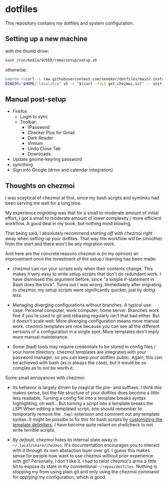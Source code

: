 # dotfiles

This repository contains my dotfiles and system configuration.

## Setting up a new machine

with the thumb drive:

```sh
bash /run/media/$USER/remo/setup/setup.sh
```

otherwise:

```sh
source <(curl -L raw.githubusercontent.com/senekor/dotfiles/main/.install_onepassword.sh)
BINDIR="$HOME/.local/bin" sh -c "$(curl -fsLS get.chezmoi.io)" -- init --apply senekor
```

## Manual post-setup

- Firefox:
  - Login to sync
  - Toolbar:
    - 1Password
    - Checker Plus for Gmail
    - Dark Reader
    - Vimium
    - Undo Close Tab
    - Downloads
- Update gnome-keyring password
- syncthing
- Sign into Google (drive and calendar integration)

## Thoughts on chezmoi

I was sceptical of chezmoi at first, since my bash scripts and symlinks had been serving me well for a long time.

My experience _migrating_ was that for a small to moderate amount of initial effort, I got a small to moderate amount of lower complexity / more efficient workflow.
A good deal in my book, but nothing mind blowing.

That being said, I absolutely recommend _starting off_ with chezmoi right away when setting up your dotfiles.
That way the workflow will be smoother from the start and there won't be any migration work.

And here are the concrete reasons chezmoi is (in my opinion) an improvement once the investment of the setup / learning has been made:

- chezmoi can run your scripts only when their contents change.
  This makes it very easy to write setup scripts that don't do redundant work.
  I have dismissed this argument before, since "a simple if-statement in Bash does the trick".
  Turns out I was wrong.
  Immediately after migrating to chezmoi, my setup scripts were significantly quicker, just by _doing less_.

- Managing diverging configurations without branches.
  A typical use case: Personal computer, work computer, home server.
  Branches work fine if you're used to git and rebasing regularly isn't that bad either.
  But it doesn't scale well: More diverging configuration means more manual work.
  chezmoi templates are nice because you can see all the different versions of a configuration in a single spot.
  More templates don't imply more manual maintenance.

- Some (bad) tools may require credentials to be stored in config files / your home directory.
  chezmoi templates are integrated with your password manager, so you can keep your dotfiles public.
  Again, this _can_ be achieved with bash (as is always the case), but it would be so complex as to not be worth it.

Some small annoyances with chezmoi:

- Its behavior is largely driven by magical file pre- and suffixes.
  I think this makes sense, but the file structure of your dotfiles does become a little less readable.
  Turning a config file into a template breaks syntax highlighting, oh well...
  But turning a _script_ into a template breaks the LSP!
  When editing a templated script, one should remember to temporarily remove the `.tmpl` extension and comment out any template syntax.
  It might be possibe to fix this for bash scripts by [customizing the template delimiters](https://www.chezmoi.io/reference/templates/directives/).
  I have become quite reliant on shellcheck to not write terrible scripts.

- _By default_, chezmoi hides its internal state away in `~/.local/share/chezmoi`.
  It's documentation encourages you to interact with it through its own abstaction layer over git.
  I guess this makes sense for people how want to use chezmoi without prior experience with git?
  Personally, I don't like it.
  I had to twist chezmoi's arms a little bit to expose its state in my conventional `~/repos/dotfiles`.
  Nothing is stopping my from using plain git and only using the chezmoi command for _applying_ my configuration, which is good.

